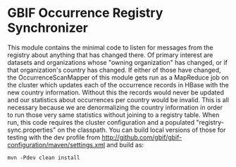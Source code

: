 # GBIF Occurrence Registry Synchronizer

This module contains the minimal code to listen for messages from the registry about anything that has changed there. Of primary interest are datasets and organizations whose "owning organization" has changed, or if that organization's country has changed. If either of those have changed, the OccurrenceScanMapper of this module gets run as a MapReduce job on the cluster which updates each of the occurrence records in HBase with the new country information. Without this the records would never be updated and our statistics about occurrences per country would be invalid. This is all necessary because we are denormalizing the country information in order to run those very same statistics without joining to a registry table. When run, this code requires the cluster configuration and a populated "registry-sync.properties" on the classpath. You can build local versions of those for testing with the dev profile from http://github.com/gbif/gbif-configuration/maven/settings.xml and build as:

````mvn -Pdev clean install````
